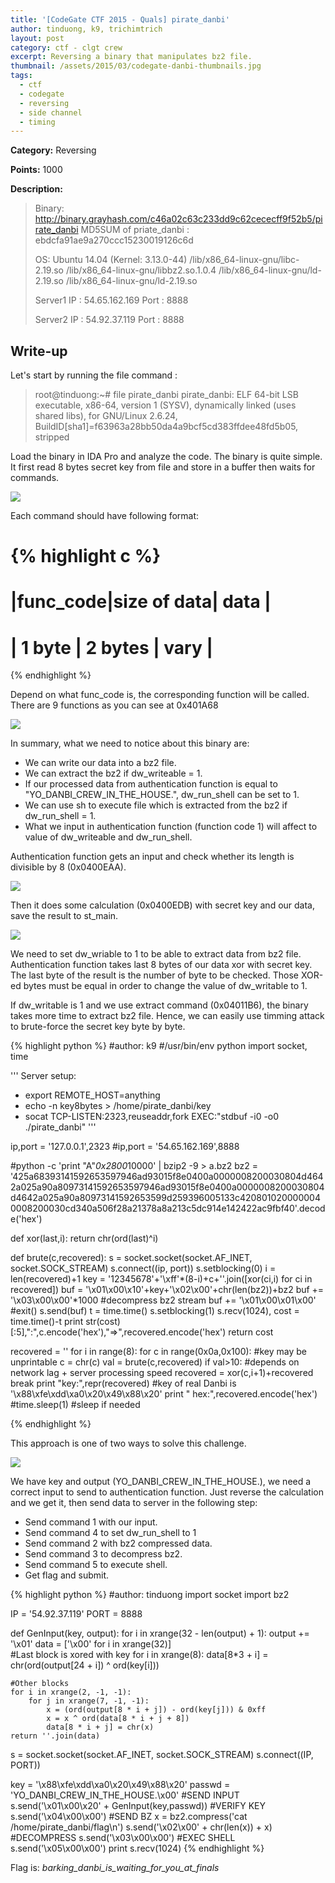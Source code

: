 ```yaml
---
title: '[CodeGate CTF 2015 - Quals] pirate_danbi'
author: tinduong, k9, trichimtrich
layout: post
category: ctf - clgt crew
excerpt: Reversing a binary that manipulates bz2 file.
thumbnail: /assets/2015/03/codegate-danbi-thumbnails.jpg
tags:
  - ctf
  - codegate
  - reversing
  - side channel
  - timing
---
```


**Category:** Reversing

**Points:** 1000

**Description:**

> Binary: http://binary.grayhash.com/c46a02c63c233dd9c62cececff9f52b5/pirate_danbi 
> MD5SUM of priate_danbi : ebdcfa91ae9a270ccc15230019126c6d 
>
> OS: Ubuntu 14.04 (Kernel: 3.13.0-44)
>  /lib/x86_64-linux-gnu/libc-2.19.so
>  /lib/x86_64-linux-gnu/libbz2.so.1.0.4
>  /lib/x86_64-linux-gnu/ld-2.19.so
>  /lib/x86_64-linux-gnu/ld-2.19.so
>
> Server1 IP : 54.65.162.169
> Port : 8888
>
> Server2 IP : 54.92.37.119
> Port : 8888


## Write-up

Let's start by running the file command :

>root@tinduong:~# file pirate_danbi
>pirate_danbi: ELF 64-bit LSB  executable, x86-64, version 1 (SYSV), dynamically linked (uses shared libs), for GNU/Linux 2.6.24, BuildID[sha1]=f63963a28bb50da4a9bcf5cd383ffdee48fd5b05, stripped

Load the binary in IDA Pro and analyze the code. The binary is quite simple. It first read 8 bytes secret key from file and store in a buffer then waits for commands.

![](/assets/2015/03/codegate-danbi-1.png)

Each command should have following format:

{% highlight c %}
===============================
|func_code|size of data| data |
===============================
|  1 byte |   2 bytes  | vary |
===============================
{% endhighlight %}

Depend on what func_code is, the corresponding function will be called. There are 9 functions as you can see at 0x401A68

![](/assets/2015/03/codegate-danbi-2.png)

In summary, what we need to notice about this binary are:

* We can write our data into a bz2 file.
* We can extract the bz2 if dw_writeable = 1.
* If our processed data from authentication function is equal to "YO_DANBI_CREW_IN_THE_HOUSE.", dw_run_shell can be set to 1.
* We can use sh to execute file which is extracted from the bz2 if dw_run_shell = 1.
* What we input in authentication function (function code 1) will affect to value of dw_writeable and dw_run_shell.

Authentication function gets an input and check whether its length is divisible by 8 (0x0400EAA).

![](/assets/2015/03/codegate-danbi-3.png)

Then it does some calculation (0x0400EDB) with secret key and our data, save the result to st_main. 

![](/assets/2015/03/codegate-danbi-4.png)

We need to set dw_wriable to 1 to be able to extract data from bz2 file. Authentication function takes last 8 bytes of our data xor with secret key. The last byte of the result is the number of byte to be checked. Those XOR-ed bytes must be equal in order to change the value of dw_writable to 1.

If dw_writable is 1 and we use extract command (0x04011B6), the binary takes more time to extract bz2 file. Hence, we can easily use timming attack to brute-force the secret key byte by byte.

{% highlight python %}
#author: k9
#/usr/bin/env python
import socket, time

'''
Server setup:
- export REMOTE_HOST=anything
- echo -n key8bytes > /home/pirate_danbi/key
- socat TCP-LISTEN:2323,reuseaddr,fork EXEC:"stdbuf -i0 -o0 ./pirate_danbi"
'''

ip,port = '127.0.0.1',2323
#ip,port = '54.65.162.169',8888

#python -c 'print "A"*0x2800*10000' | bzip2 -9 > a.bz2
bz2 = '425a68393141592653597946ad93015f8e0400a0000008200030804d4642a025a90a80973141592653597946ad93015f8e0400a0000008200030804d4642a025a90a80973141592653599d259396005133c4208010200000040008200030cd340a506f28a21378a8a213c5dc914e142422ac9fbf40'.decode('hex')


def xor(last,i):
    return chr(ord(last)^i)

def brute(c,recovered):
    s = socket.socket(socket.AF_INET, socket.SOCK_STREAM)
    s.connect((ip, port))
    s.setblocking(0)
    i = len(recovered)+1
    key = '12345678'+'\xff'*(8-i)+c+''.join([xor(ci,i) for ci in recovered])
    buf = '\x01\x00\x10'+key+'\x02\x00'+chr(len(bz2))+bz2
    buf += '\x03\x00\x00'*1000  #decompress bz2 stream
    buf += '\x01\x00\x01\x00'   #exit()
    s.send(buf)
    t = time.time()
    s.setblocking(1)
    s.recv(1024),
    cost = time.time()-t
    print str(cost)[:5],":",c.encode('hex'),"=>",recovered.encode('hex')
    return cost

recovered = ''
for i in range(8):
    for c in range(0x0a,0x100): #key may be unprintable
        c = chr(c)
        val = brute(c,recovered)
        if val>10:  #depends on network lag + server processing speed
            recovered = xor(c,i+1)+recovered
            break
print "key:",repr(recovered)
#key of real Danbi is '\x88\xfe\xdd\xa0\x20\x49\x88\x20'
print " hex:",recovered.encode('hex')
    #time.sleep(1) #sleep if needed

{% endhighlight %}

This approach is one of two ways to solve this challenge.

![](/assets/2015/03/codegate-danbi-5.png)

We have key and output (YO_DANBI_CREW_IN_THE_HOUSE.), we need a correct input to send to authentication function. Just reverse the calculation and we get it, then send data to server in the following step:

- Send command 1 with our input.
- Send command 4 to set dw_run_shell to 1
- Send command 2 with bz2 compressed data.
- Send command 3 to decompress bz2.
- Send command 5 to execute shell.
- Get flag and submit.

{% highlight python %}
#author: tinduong
import socket
import bz2


IP = '54.92.37.119'
PORT = 8888

def GenInput(key, output):
    for i in xrange(32 - len(output) + 1):
        output += '\x01'
    data = ['\x00' for i in xrange(32)]    
    #Last block is xored with key
    for i in xrange(8):
        data[8*3 + i] = chr(ord(output[24 + i]) ^ ord(key[i]))
    
    #Other blocks
    for i in xrange(2, -1, -1):
        for j in xrange(7, -1, -1):
            x = (ord(output[8 * i + j]) - ord(key[j])) & 0xff
            x = x ^ ord(data[8 * i + j + 8])
            data[8 * i + j] = chr(x)
    return ''.join(data)


s = socket.socket(socket.AF_INET, socket.SOCK_STREAM)
s.connect((IP, PORT))
 
key = '\x88\xfe\xdd\xa0\x20\x49\x88\x20'
passwd = 'YO_DANBI_CREW_IN_THE_HOUSE.\x00'
#SEND INPUT
s.send('\x01\x00\x20' + GenInput(key,passwd))
#VERIFY KEY
s.send('\x04\x00\x00')
#SEND BZ
x = bz2.compress('cat /home/pirate_danbi/flag\n')
s.send('\x02\x00' + chr(len(x)) + x)
#DECOMPRESS
s.send('\x03\x00\x00')
#EXEC SHELL
s.send('\x05\x00\x00')
print s.recv(1024)
{% endhighlight %}

Flag is: *barking_danbi_is_waiting_for_you_at_finals*
